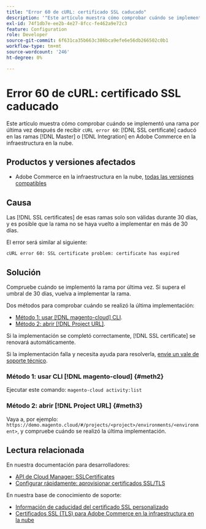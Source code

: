 ```yaml
---
title: "Error 60 de cURL: certificado SSL caducado"
description: '"Este artículo muestra cómo comprobar cuándo se implementó una rama por última vez después de recibir un error cURL 60: El certificado SSL caducó en las ramas maestra o de integración en Adobe Commerce en la infraestructura en la nube".'
exl-id: 74f1db7e-ee2b-4e27-8fcc-fe462a9e72c3
feature: Configuration
role: Developer
source-git-commit: 6f631ca35b663c386bca9efe6e56db266502c0b1
workflow-type: tm+mt
source-wordcount: '246'
ht-degree: 0%

---
```


# Error 60 de cURL: certificado SSL caducado

Este artículo muestra cómo comprobar cuándo se implementó una rama por última vez después de recibir `cURL error 60`: [!DNL SSL certificate] caducó en las ramas [!DNL Master] o [!DNL Integration] en Adobe Commerce en la infraestructura en la nube.

## Productos y versiones afectados

* Adobe Commerce en la infraestructura en la nube, [todas las versiones compatibles](https://magento.com/sites/default/files/magento-software-lifecycle-policy.pdf)

## Causa

Las [!DNL SSL certificates] de esas ramas solo son válidas durante 30 días, y es posible que la rama no se haya vuelto a implementar en más de 30 días.

El error será similar al siguiente:

```cURL
cURL error 60: SSL certificate problem: certificate has expired
```

## Solución

Compruebe cuándo se implementó la rama por última vez. Si supera el umbral de 30 días, vuelva a implementar la rama.

Dos métodos para comprobar cuándo se realizó la última implementación:

* [Método 1: usar [!DNL magento-cloud] CLI](#meth2).
* [Método 2: abrir [!DNL Project URL]](#meth3).

Si la implementación se completó correctamente, [!DNL SSL certificate] se renovará automáticamente.

Si la implementación falla y necesita ayuda para resolverla, [envíe un vale de soporte técnico](https://experienceleague.adobe.com/docs/commerce-knowledge-base/kb/help-center-guide/magento-help-center-user-guide.html#submit-ticket).

### Método 1: usar CLI [!DNL magento-cloud] {#meth2}

Ejecutar este comando: `magento-cloud activity:list`

### Método 2: abrir [!DNL Project URL] {#meth3}

Vaya a, por ejemplo: `https://demo.magento.cloud/#/projects/<project>/environments/<environment>`, y compruebe cuándo se realizó la última implementación.

## Lectura relacionada

En nuestra documentación para desarrolladores:

* [API de Cloud Manager: SSLCertificates](https://developer.adobe.com/experience-cloud/cloud-manager/reference/api/#tag/SSLCertificates)
* [Configurar rápidamente: aprovisionar certificados SSL/TLS](https://devdocs.magento.com/cloud/cdn/configure-fastly.html#provision-ssltls-certificates)

En nuestra base de conocimiento de soporte:

* [Información de caducidad del certificado SSL personalizado](https://experienceleague.adobe.com/docs/commerce-knowledge-base/kb/troubleshooting/miscellaneous/custom-ssl-certificate-expiration-information.html)
* [Certificados SSL (TLS) para Adobe Commerce en la infraestructura en la nube](https://experienceleague.adobe.com/docs/commerce-knowledge-base/kb/how-to/ssl-tls-certificates-for-magento-commerce-cloud-faq.html)
